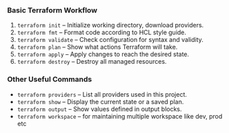 ### Basic Terraform Workflow

1. `terraform init` – Initialize working directory, download providers.
2. `terraform fmt` – Format code according to HCL style guide.
3. `terraform validate` – Check configuration for syntax and validity.
4. `terraform plan` – Show what actions Terraform will take.
5. `terraform apply` – Apply changes to reach the desired state.
6. `terraform destroy` – Destroy all managed resources.


### Other Useful Commands

- `terraform providers` – List all providers used in this project.
- `terraform show` – Display the current state or a saved plan.
- `terraform output` – Show values defined in output blocks.
- `terraform workspace` – for maintaining multiple workspace like dev, prod etc


